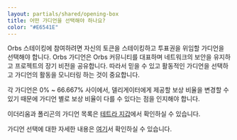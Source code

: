 ```yaml
---
layout: partials/shared/opening-box
title: 어떤 가디언을 선택해야 하나요?
color: "#E6541E"
---
```


Orbs 스테이킹에 참여하려면 자신의 토큰을 스테이킹하고 투표권을 위임할 가디언을 선택해야 합니다. Orbs 가디언은 Orbs 커뮤니티를 대표하며 네트워크의 보안을 유지하고 프로젝트의 장기 비전을 공유합니다. 따라서 믿을 수 있고 활동적인 가디언을 선택하고 가디언의 활동을 모니터링 하는 것이 중요합니다.

각 가디언은 0% ~ 66.667% 사이에서, 델리게이터에게 제공할 보상 비율을 변경할 수 있기 때문에 가디언 별로 보상 비율이 다를 수 있다는 점을 인지해야 합니다.

이더리움과 폴리곤의 가디언 목록은 [테트라 지갑](https://staking.orbs.network/#/)에서 확인하실 수 있습니다.

가디언 선택에 대한 자세한 내용은 [여기](https://medium.com/@orbskorea/%EA%B0%80%EB%94%94%EC%96%B8%EC%9D%84-%EC%84%A0%ED%83%9D%ED%95%98%EB%8A%94-%EB%B0%A9%EB%B2%95-dfdf4bc05d)서 확인하실 수 있습니다.

